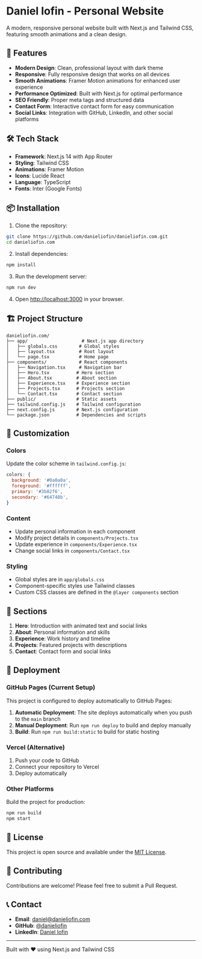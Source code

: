 # Daniel Iofin - Personal Website

A modern, responsive personal website built with Next.js and Tailwind CSS, featuring smooth animations and a clean design.

## 🚀 Features

- **Modern Design**: Clean, professional layout with dark theme
- **Responsive**: Fully responsive design that works on all devices
- **Smooth Animations**: Framer Motion animations for enhanced user experience
- **Performance Optimized**: Built with Next.js for optimal performance
- **SEO Friendly**: Proper meta tags and structured data
- **Contact Form**: Interactive contact form for easy communication
- **Social Links**: Integration with GitHub, LinkedIn, and other social platforms

## 🛠️ Tech Stack

- **Framework**: Next.js 14 with App Router
- **Styling**: Tailwind CSS
- **Animations**: Framer Motion
- **Icons**: Lucide React
- **Language**: TypeScript
- **Fonts**: Inter (Google Fonts)

## 📦 Installation

1. Clone the repository:
```bash
git clone https://github.com/danieliofin/danieliofin.com.git
cd danieliofin.com
```

2. Install dependencies:
```bash
npm install
```

3. Run the development server:
```bash
npm run dev
```

4. Open [http://localhost:3000](http://localhost:3000) in your browser.

## 🏗️ Project Structure

```
danieliofin.com/
├── app/                    # Next.js app directory
│   ├── globals.css        # Global styles
│   ├── layout.tsx         # Root layout
│   └── page.tsx           # Home page
├── components/            # React components
│   ├── Navigation.tsx     # Navigation bar
│   ├── Hero.tsx          # Hero section
│   ├── About.tsx         # About section
│   ├── Experience.tsx    # Experience section
│   ├── Projects.tsx      # Projects section
│   └── Contact.tsx       # Contact section
├── public/               # Static assets
├── tailwind.config.js    # Tailwind configuration
├── next.config.js        # Next.js configuration
└── package.json          # Dependencies and scripts
```

## 🎨 Customization

### Colors
Update the color scheme in `tailwind.config.js`:
```javascript
colors: {
  background: '#0a0a0a',
  foreground: '#ffffff',
  primary: '#3b82f6',
  secondary: '#64748b',
}
```

### Content
- Update personal information in each component
- Modify project details in `components/Projects.tsx`
- Update experience in `components/Experience.tsx`
- Change social links in `components/Contact.tsx`

### Styling
- Global styles are in `app/globals.css`
- Component-specific styles use Tailwind classes
- Custom CSS classes are defined in the `@layer components` section

## 📱 Sections

1. **Hero**: Introduction with animated text and social links
2. **About**: Personal information and skills
3. **Experience**: Work history and timeline
4. **Projects**: Featured projects with descriptions
5. **Contact**: Contact form and social links

## 🚀 Deployment

### GitHub Pages (Current Setup)
This project is configured to deploy automatically to GitHub Pages:

1. **Automatic Deployment**: The site deploys automatically when you push to the `main` branch
2. **Manual Deployment**: Run `npm run deploy` to build and deploy manually
3. **Build**: Run `npm run build:static` to build for static hosting

### Vercel (Alternative)
1. Push your code to GitHub
2. Connect your repository to Vercel
3. Deploy automatically

### Other Platforms
Build the project for production:
```bash
npm run build
npm start
```

## 📄 License

This project is open source and available under the [MIT License](LICENSE).

## 🤝 Contributing

Contributions are welcome! Please feel free to submit a Pull Request.

## 📞 Contact

- **Email**: daniel@danieliofin.com
- **GitHub**: [@danieliofin](https://github.com/danieliofin)
- **LinkedIn**: [Daniel Iofin](https://linkedin.com/in/daniel-iofin)

---

Built with ❤️ using Next.js and Tailwind CSS
